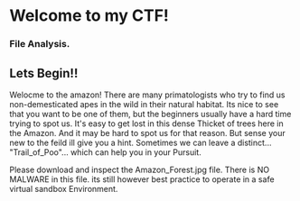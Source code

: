 # Welcome to my CTF!
### File Analysis.


## Lets Begin!!
Welocme to the amazon!
There are many primatologists who try to find us non-demesticated apes in the wild in their natural habitat.
Its nice to see that you want to be one of them, but the beginners usually have a hard time trying to spot us.
It's easy to get lost in this dense Thicket of trees here in the Amazon. And it may be hard to spot us for that reason.
But sense your new to the feild ill give you a hint. 
Sometimes we can leave a distinct... "Trail_of_Poo"... which can help you in your Pursuit.


Please download and inspect the Amazon_Forest.jpg file.
There is NO MALWARE in this file.
its still however best practice to operate in a safe virtual sandbox Environment.
